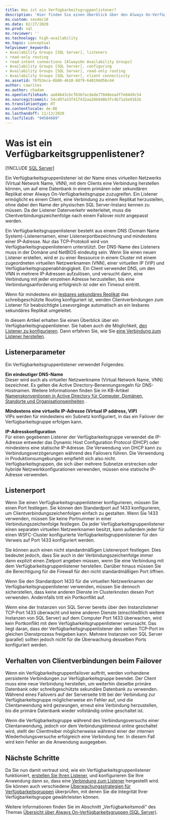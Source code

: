 ```yaml
---
title: Was ist ein Verfügbarkeitsgruppenlistener?
description: 'Hier finden Sie einen Überblick über den Always On-Verfügbarkeitsgruppenlistener und darüber, wie er Datenverkehr automatisch zu einem gewünschten Server weiterleiten kann. '
ms.custom: seodec18
ms.date: 02/27/2020
ms.prod: sql
ms.reviewer: ''
ms.technology: high-availability
ms.topic: conceptual
helpviewer_keywords:
- Availability Groups [SQL Server], listeners
- read-only routing
- read-intent connections [AlwaysOn Availability Groups]
- Availability Groups [SQL Server], configuring
- Availability Groups [SQL Server], read-only routing
- Availability Groups [SQL Server], client connectivity
ms.assetid: 76fb3eca-6b08-4610-8d79-64019dd56c44
author: cawrites
ms.author: chadam
ms.openlocfilehash: aa84b43cbcf636facdade77040eeadf7e8449c54
ms.sourcegitcommit: 54cd97a33f417432aa26b948b3fc4b71a5e9162b
ms.translationtype: HT
ms.contentlocale: de-DE
ms.lasthandoff: 11/13/2020
ms.locfileid: "94584689"
---
```

# <a name="what-is-an-availability-group-listener"></a>Was ist ein Verfügbarkeitsgruppenlistener?  
[!INCLUDE [SQL Server](../../../includes/applies-to-version/sqlserver.md)]

Ein Verfügbarkeitsgruppenlistener ist der Name eines virtuellen Netzwerks (Virtual Network Name, VNN), mit dem Clients eine Verbindung herstellen können, um auf eine Datenbank in einem primären oder sekundären Replikat einer Always On-Verfügbarkeitsgruppe zuzugreifen. Ein Listener ermöglicht es einem Client, eine Verbindung zu einem Replikat herzustellen, ohne dabei den Name der physischen SQL Server-Instanz kennen zu müssen. Da der Listener Datenverkehr weiterleitet, muss die Clientverbindungszeichenfolge nach einem Failover nicht angepasst werden. 

Ein Verfügbarkeitsgruppenlistener besteht aus einem DNS (Domain Name System)-Listenernamen, einer Listenerportbezeichnung und mindestens einer IP-Adresse. Nur das TCP-Protokoll wird von Verfügbarkeitsgruppenlistenern unterstützt.  Der DNS-Name des Listeners muss in der Domäne und NetBIOS eindeutig sein.  Wenn Sie einen neuen Listener erstellen, wird er zu einer Ressource in einem Cluster mit einem zugeordneten virtuellen Netzwerknamen (VNN), einer virtuellen IP (VIP) und Verfügbarkeitsgruppenabhängigkeit. Ein Client verwendet DNS, um den VNN in mehrere IP-Adressen aufzulösen, und versucht dann, eine Verbindung mit jeder einzelnen Adresse herzustellen, bis eine Verbindungsanforderung erfolgreich ist oder ein Timeout eintritt.  
  
Wenn für mindestens ein [lesbares sekundäres Replikat](../../../database-engine/availability-groups/windows/active-secondaries-readable-secondary-replicas-always-on-availability-groups.md) das schreibgeschützte Routing konfiguriert ist, werden Clientverbindungen zum Listener für beabsichtigte Lesevorgänge automatisch an ein lesbares sekundäres Replikat umgeleitet. 
  
In diesem Artikel erhalten Sie einen Überblick über ein Verfügbarkeitsgruppenlistener. Sie haben auch die Möglichkeit, [den Listener zu konfigurieren](create-or-configure-an-availability-group-listener-sql-server.md). Dann erfahren Sie, wie Sie [eine Verbindung zum Listener herstellen](listeners-client-connectivity-application-failover.md).
  
  
##  <a name="listener-parameters"></a><a name="AGlConfig"></a> Listenerparameter  

 Ein Verfügbarkeitsgruppenlistener verwendet Folgendes:
  
 **Ein eindeutiger DNS-Name**  
 Dieser wird auch als virtueller Netzwerkname (Virtual Network Name, VNN) bezeichnet. Es gelten die Active Directory-Benennungsregeln für DNS-Hostnamen. Weitere Informationen finden Sie im KB-Artikel [Namenskonventionen in Active Directory für Computer, Domänen, Standorte und Organisationseinheiten](https://support.microsoft.com/kb/909264) .  
  
**Mindestens eine virtuelle IP-Adresse (Virtual IP address, VIP)**  
 VIPs werden für mindestens ein Subnetz konfiguriert, in das ein Failover der Verfügbarkeitsgruppe erfolgen kann.  
  
**IP-Adresskonfiguration**  
 Für einen gegebenen Listener der Verfügbarkeitsgruppe verwendet die IP-Adresse entweder das Dynamic Host Configuration Protocol (DHCP) oder mindestens eine statische IP-Adresse. Die Verwendung von DHCP kann zu Verbindungsverzögerungen während des Failovers führen. Die Verwendung in Produktionsumgebungen empfiehlt sich also nicht. Verfügbarkeitsgruppen, die sich über mehrere Subnetze erstrecken oder hybride Netzwerkkonfigurationen verwenden, müssen eine statische IP-Adresse verwenden. 
 
  
##  <a name="listener-port"></a><a name="SelectListenerPort"></a> Listenerport 
 Wenn Sie einen Verfügbarkeitsgruppenlistener konfigurieren, müssen Sie einen Port festlegen.  Sie können den Standardport auf 1433 konfigurieren, um Clientverbindungszeichenfolgen einfach zu gestalten. Wenn Sie 1433 verwenden, müssen Sie keine Portnummer in einer Verbindungszeichenfolge festlegen. Da jeder Verfügbarkeitsgruppenlistener einen separaten virtuellen Netzwerknamen besitzt, kann außerdem jeder für einen WSFC-Cluster konfigurierte Verfügbarkeitsgruppenlistener für den Verweis auf Port 1433 konfiguriert werden.  
  
 Sie können auch einen nicht standardmäßigen Listenerport festlegen. Dies bedeutet jedoch, dass Sie auch in der Verbindungszeichenfolge immer dann explizit einen Zielport angeben müssen, wenn Sie eine Verbindung mit dem Verfügbarkeitsgruppenlistener herstellen.  Darüber hinaus müssen Sie die Berechtigung für die Firewall für den nicht standardmäßigen Port öffnen.  
  
 Wenn Sie den Standardport 1433 für die virtuellen Netzwerknamen der Verfügbarkeitsgruppenlistener verwenden, müssen Sie dennoch sicherstellen, dass keine anderen Dienste im Clusterknoten diesen Port verwenden. Andernfalls tritt ein Portkonflikt auf.  
  
 Wenn eine der Instanzen von SQL Server bereits über den Instanzlistener TCP-Port 1433 überwacht und keine anderen Dienste (einschließlich weitere Instanzen von SQL Server) auf dem Computer Port 1433 überwachen, wird kein Portkonflikt mit dem Verfügbarkeitsgruppenlistener verursacht.  Das liegt daran, dass der Verfügbarkeitsgruppenlistener den selben TCP-Port im gleichen Dienstprozess freigeben kann.  Mehrere Instanzen von SQL Server (parallel) sollten jedoch nicht für die Überwachung desselben Ports konfiguriert werden.  
  
  
##  <a name="behavior-of-client-connections-on-failover"></a><a name="CCBehaviorOnFailover"></a> Verhalten von Clientverbindungen beim Failover  

 Wenn ein Verfügbarkeitsgruppenfailover auftritt, werden vorhandene persistente Verbindungen zur Verfügbarkeitsgruppe beendet. Der Client muss eine neue Verbindung herstellen, um weiterhin dieselbe primäre Datenbank oder schreibgeschützte sekundäre Datenbank zu verwenden.  Während eines Failovers auf der Serverseite tritt bei der Verbindung zur Verfügbarkeitsgruppe möglicherweise ein Fehler auf, und die Clientanwendung wird gezwungen, erneut eine Verbindung herzustellen, bis die primäre Datenbank wieder vollständig online geschaltet ist.  
  
 Wenn die Verfügbarkeitsgruppe während des Verbindungsversuchs einer Clientanwendung, jedoch vor dem Verbindungstimeout online geschaltet wird, stellt der Clienttreiber möglicherweise während einer der internen Wiederholungsversuche erfolgreich eine Verbindung her. In diesem Fall wird kein Fehler an die Anwendung ausgegeben.  


## <a name="next-steps"></a>Nächste Schritte

Da Sie nun damit vertraut sind, wie ein Verfügbarkeitsgruppenlistener funktioniert, [erstellen Sie Ihren Listener](create-or-configure-an-availability-group-listener-sql-server.md), und konfigurieren Sie Ihre Anwendung dann so, dass eine [Verbindung zum Listener](listeners-client-connectivity-application-failover.md) hergestellt wird. Sie können auch verschiedene [Überwachungsstrategien für Verfügbarkeitsgruppen](monitoring-of-availability-groups-sql-server.md) überprüfen, mit denen Sie die Integrität Ihrer Verfügbarkeitsgruppe gewährleisten können. 

Weitere Informationen finden Sie im Abschnitt „Verfügbarkeitsmodi“ des Themas [Übersicht über Always On-Verfügbarkeitsgruppen &#40;SQL Server&#41;](../../../database-engine/availability-groups/windows/overview-of-always-on-availability-groups-sql-server.md). 
  

  
  
